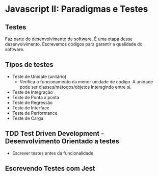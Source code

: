# Javascript II: Paradigmas e Testes

## Testes

Faz parte do desenvolvimento de software. É uma etapa desse desenvolvimento. Escrevemos códigos para garantir a qualidade do software.

## Tipos de testes

- Teste de Unidate (unitário)
  - Verifica o funcionamento da menor unidade de código. A unidade pode ser classes/métodos/objetos interagindo entre si.
- Teste de Integração
- Teste de Ponta a ponta
- Teste de Regressão
- Teste de Interface
- Teste de Performance
- Teste de Carga

## TDD Test Driven Development - Desenvolvimento Orientado a testes

- Escrever testes antes da funcionalidade.

## Escrevendo Testes com Jest
